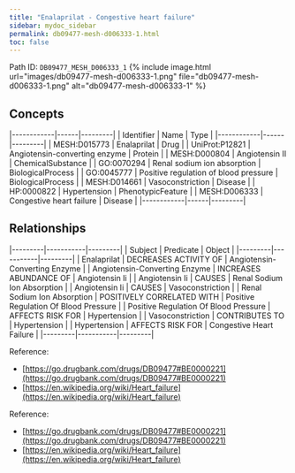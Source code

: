 ```yaml
---
title: "Enalaprilat - Congestive heart failure"
sidebar: mydoc_sidebar
permalink: db09477-mesh-d006333-1.html
toc: false 
---
```



Path ID: `DB09477_MESH_D006333_1`
{% include image.html url="images/db09477-mesh-d006333-1.png" file="db09477-mesh-d006333-1.png" alt="db09477-mesh-d006333-1" %}

## Concepts

|------------|------|---------|
| Identifier | Name | Type    |
|------------|------|---------|
| MESH:D015773 | Enalaprilat | Drug |
| UniProt:P12821 | Angiotensin-converting enzyme | Protein |
| MESH:D000804 | Angiotensin II | ChemicalSubstance |
| GO:0070294 | Renal sodium ion absorption | BiologicalProcess |
| GO:0045777 | Positive regulation of blood pressure | BiologicalProcess |
| MESH:D014661 | Vasoconstriction | Disease |
| HP:0000822 | Hypertension | PhenotypicFeature |
| MESH:D006333 | Congestive heart failure | Disease |
|------------|------|---------|

## Relationships

|---------|-----------|---------|
| Subject | Predicate | Object  |
|---------|-----------|---------|
| Enalaprilat | DECREASES ACTIVITY OF | Angiotensin-Converting Enzyme |
| Angiotensin-Converting Enzyme | INCREASES ABUNDANCE OF | Angiotensin Ii |
| Angiotensin Ii | CAUSES | Renal Sodium Ion Absorption |
| Angiotensin Ii | CAUSES | Vasoconstriction |
| Renal Sodium Ion Absorption | POSITIVELY CORRELATED WITH | Positive Regulation Of Blood Pressure |
| Positive Regulation Of Blood Pressure | AFFECTS RISK FOR | Hypertension |
| Vasoconstriction | CONTRIBUTES TO | Hypertension |
| Hypertension | AFFECTS RISK FOR | Congestive Heart Failure |
|---------|-----------|---------|

Reference: 
  - [https://go.drugbank.com/drugs/DB09477#BE0000221](https://go.drugbank.com/drugs/DB09477#BE0000221)
  - [https://en.wikipedia.org/wiki/Heart_failure](https://en.wikipedia.org/wiki/Heart_failure)

Reference: 
  - [https://go.drugbank.com/drugs/DB09477#BE0000221](https://go.drugbank.com/drugs/DB09477#BE0000221)
  - [https://en.wikipedia.org/wiki/Heart_failure](https://en.wikipedia.org/wiki/Heart_failure)
